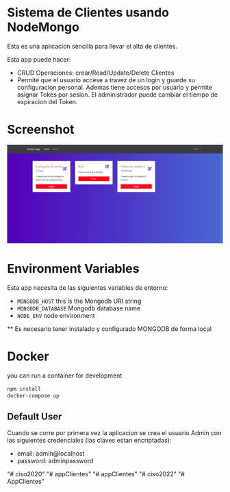 # Sistema de Clientes usando NodeMongo

Esta es una aplicacion sencilla para llevar el alta de clientes.

Esta app puede hacer:

- CRUD Operaciones: crear/Read/Update/Delete Clientes
- Permite que el usuario accese a travez de un login y 
guarde su configuracion personal. Ademas tiene accesos por usuario
y permite asignar Tokes por sesion. El administrador puede cambiar
el tiempo de expiracion del Token.

# Screenshot

![](docs/tasks.png)

# Environment Variables

Esta app necesita de las siguientes variables de entorno:

- `MONGODB_HOST` this is the Mongodb URI string
- `MONGODB_DATABASE` Mongodb database name
- `NODE_ENV` node environment

** Es necesario tener instalado y configurado MONGODB de forma local

# Docker

you can run a container for development

```shell
npm install
docker-compose up
```

## Default User

Cuando se corre por primera vez la aplicacion se crea el usuario Admin 
con las siguientes credenciales (las claves estan encriptadas):

- email: admin@localhost
- password: adminpassword

"# ciso2020" 
"# appClientes" 
"# appClientes" 
"# ciso2022" 
"# AppClientes" 
